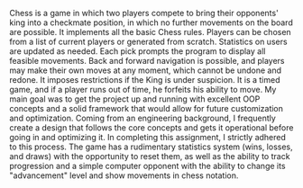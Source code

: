Chess is a game in which two players compete to bring their opponents' king into a checkmate position, in which no further movements on the board are possible. It implements all the basic Chess rules. Players can be chosen from a list of current players or generated from scratch. Statistics on users are updated as needed. Each pick prompts the program to display all feasible movements. Back and forward navigation is possible, and players may make their own moves at any moment, which cannot be undone and redone. It imposes restrictions if the King is under suspicion. It is a timed game, and if a player runs out of time, he forfeits his ability to move. My main goal was to get the project up and running with excellent OOP concepts and a solid framework that would allow for future customization and optimization. Coming from an engineering background, I frequently create a design that follows the core concepts and gets it operational before going in and optimizing it. In completing this assignment, I strictly adhered to this process. The game has a rudimentary statistics system (wins, losses, and draws) with the opportunity to reset them, as well as the ability to track progression and a simple computer opponent with the ability to change its "advancement" level and show movements in chess notation.
